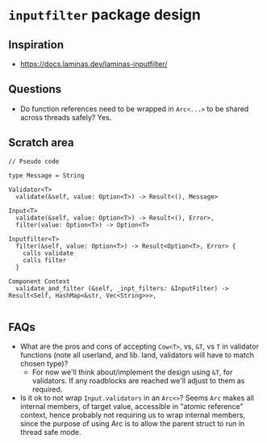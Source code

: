 # `inputfilter` package design

## Inspiration

- https://docs.laminas.dev/laminas-inputfilter/

## Questions

- Do function references need to be wrapped in `Arc<...>` to be shared across threads safely?  Yes.

## Scratch area

```text
// Pseudo code

type Message = String

Validator<T>
  validate(&self, value: Option<T>) -> Result<(), Message>

Input<T>
  validate(&self, value: Option<T>) -> Result<(), Error>,
  filter(value: Option<T>) -> Option<T>

Inputfilter<T>
  filter(&self, value: Option<T>) -> Result<Option<T>, Error> {
    calls validate
    calls filter
  }

Component Context
  validate_and_filter (&self, _inpt_filters: &InputFilter) -> Result<Self, HashMap<&str, Vec<String>>>,


```

## FAQs

- What are the pros and cons of accepting `Cow<T>`, vs, `&T`, vs `T` in validator functions (note all userland, and lib. land, validators will have to match chosen type)?
  - For now we'll think about/implement the design using `&T`, for validators.  If any roadblocks are reached we'll adjust to them as required. 
- Is it ok to not wrap `Input.validators` in an `Arc<>`?  Seems `Arc` makes all internal members, of target value, accessible in "atomic reference" context, hence probably not requiring us to wrap internal members, since the purpose of using Arc is to allow the parent struct to run in thread safe mode.
